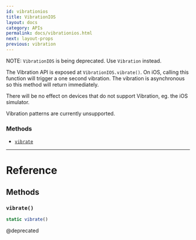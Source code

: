 ```yaml
---
id: vibrationios
title: VibrationIOS
layout: docs
category: APIs
permalink: docs/vibrationios.html
next: layout-props
previous: vibration
---
```


NOTE: `VibrationIOS` is being deprecated. Use `Vibration` instead.

The Vibration API is exposed at `VibrationIOS.vibrate()`. On iOS, calling this
function will trigger a one second vibration. The vibration is asynchronous
so this method will return immediately.

There will be no effect on devices that do not support Vibration, eg. the iOS
simulator.

Vibration patterns are currently unsupported.


### Methods

- [`vibrate`](docs/vibrationios.html#vibrate)




---

# Reference

## Methods

### `vibrate()`

```javascript
static vibrate()
```


@deprecated




